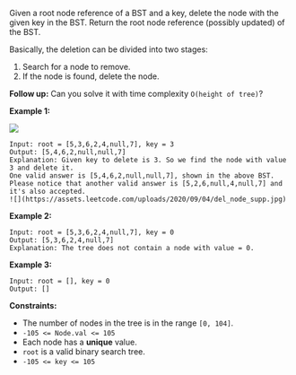 Given a root node reference of a BST and a key, delete the node with the given
key in the BST. Return the root node reference (possibly updated) of the BST.

Basically, the deletion can be divided into two stages:

  1. Search for a node to remove.
  2. If the node is found, delete the node.

**Follow up:**  Can you solve it with time complexity `O(height of tree)`?



**Example 1:**

![](https://assets.leetcode.com/uploads/2020/09/04/del_node_1.jpg)

    
    
    Input: root = [5,3,6,2,4,null,7], key = 3
    Output: [5,4,6,2,null,null,7]
    Explanation: Given key to delete is 3. So we find the node with value 3 and delete it.
    One valid answer is [5,4,6,2,null,null,7], shown in the above BST.
    Please notice that another valid answer is [5,2,6,null,4,null,7] and it's also accepted.
    ![](https://assets.leetcode.com/uploads/2020/09/04/del_node_supp.jpg)
    

**Example 2:**

    
    
    Input: root = [5,3,6,2,4,null,7], key = 0
    Output: [5,3,6,2,4,null,7]
    Explanation: The tree does not contain a node with value = 0.
    

**Example 3:**

    
    
    Input: root = [], key = 0
    Output: []
    



**Constraints:**

  * The number of nodes in the tree is in the range `[0, 104]`.
  * `-105 <= Node.val <= 105`
  * Each node has a **unique** value.
  * `root` is a valid binary search tree.
  * `-105 <= key <= 105`

